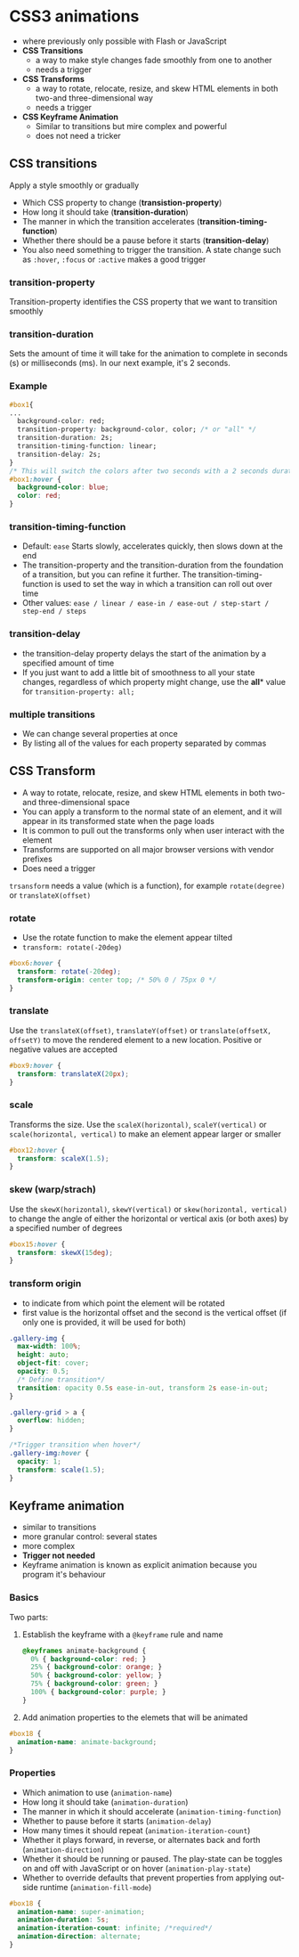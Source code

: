 # CSS3 animations

- where previously only possible with Flash or JavaScript
- **CSS Transitions**
  - a way to make style changes fade smoothly from one to another
  - needs a trigger
- **CSS Transforms**
  - a way to rotate, relocate, resize, and skew HTML elements in both two-and three-dimensional way
  - needs a trigger
- **CSS Keyframe Animation**
  - Similar to transitions but mire complex and powerful
  - does not need a tricker

## CSS transitions

Apply a style smoothly or gradually
- Which CSS property to change (**transistion-property**)
- How long it should take (**transition-duration**)
- The manner in which the transition accelerates (**transition-timing-function**)
- Whether there should be a pause before it starts (**transition-delay**)
- You also need something to trigger the transition. A state change such as `:hover`, `:focus` or `:active` makes a good trigger

### transition-property

Transition-property identifies the CSS property that we want to transition smoothly

### transition-duration

Sets the amount of time it will take for the animation to complete in seconds (s) or milliseconds (ms). In our next example, it's 2 seconds.

### Example

```css
#box1{
...
  background-color: red;
  transition-property: background-color, color; /* or "all" */
  transition-duration: 2s;
  transition-timing-function: linear;
  transition-delay: 2s;
}
/* This will switch the colors after two seconds with a 2 seconds duration*/
#box1:hover {
  background-color: blue;
  color: red;
}
```

### transition-timing-function

- Default: `ease` Starts slowly, accelerates quickly, then slows down at the end
- The transition-property and the transition-duration from the foundation of a transition, but you can refine it further. The transition-timing-function is used to set the way in which a transition can roll out over time
- Other values: `ease / linear / ease-in / ease-out / step-start / step-end / steps`

### transition-delay

- the transition-delay property delays the start of the animation by a specified amount of time
- If you just want to add a little bit of smoothness to all your state changes, regardless of which property might change, use the **all*** value for `transition-property: all;`

### multiple transitions

- We can change several properties at once
- By listing all of the values for each property separated by commas

## CSS Transform

- A way to rotate, relocate, resize, and skew HTML elements in both two-and three-dimensional space
- You can apply a transform to the normal state of an element, and it will appear in its transformed state when the page loads
- It is common to pull out the transforms only when user interact with the element
- Transforms are supported on all major browser versions with vendor prefixes
- Does need a trigger

`trsansform` needs a value (which is a function), for example `rotate(degree)` or `translateX(offset)`

### rotate

- Use the rotate function to make the element appear tilted
- `transform: rotate(-20deg)`

```css
#box6:hover {
  transform: rotate(-20deg);
  transform-origin: center top; /* 50% 0 / 75px 0 */
}
```

### translate

Use the `translateX(offset)`, `translateY(offset)` or `translate(offsetX, offsetY)` to move the rendered element to a new location. Positive or negative values are accepted

```css
#box9:hover {
  transform: translateX(20px);
}
```

### scale

Transforms the size. Use the `scaleX(horizontal)`, `scaleY(vertical)` or `scale(horizontal, vertical)` to make an element appear larger or smaller

```css
#box12:hover {
  transform: scaleX(1.5);
}
```


### skew (warp/strach)

Use the `skewX(horizontal)`, `skewY(vertical)` or `skew(horizontal, vertical)` to change the angle of either the horizontal or vertical axis (or both axes) by a specified number of degrees

```css
#box15:hover {
  transform: skewX(15deg);
}
```
### transform origin

- to indicate from which point the element will be rotated
- first value is the horizontal offset and the second is the vertical offset (if only one is provided, it will be used for both)

```css
.gallery-img {
  max-width: 100%;
  height: auto;
  object-fit: cover;
  opacity: 0.5;
  /* Define transition*/
  transition: opacity 0.5s ease-in-out, transform 2s ease-in-out;
}

.gallery-grid > a {
  overflow: hidden;
}

/*Trigger transition when hover*/
.gallery-img:hover {
  opacity: 1;
  transform: scale(1.5);
}
```

## Keyframe animation

- similar to transitions
- more granular control: several states
- more complex
- **Trigger not needed**
- Keyframe animation is known as explicit animation because you program it's behaviour

### Basics

Two parts:

1. Establish the keyframe with a `@keyframe` rule and name

    ```css
    @keyframes animate-background {
      0% { background-color: red; }
      25% { background-color: orange; }
      50% { background-color: yellow; }
      75% { background-color: green; }
      100% { background-color: purple; }
    }
    ```

1. Add animation properties to the elemets that will be animated

```css
#box18 {
  animation-name: animate-background;
}
```

### Properties

- Which animation to use (`animation-name`)
- How long it should take (`animation-duration`)
- The manner in which it should accelerate (`animation-timing-function`)
- Whether to pause before it starts (`animation-delay`)
- How many times it should repeat (`animation-iteration-count`)
- Whether it plays forward, in reverse, or alternates back and forth (`animation-direction`)
- Whether it should be running or paused. The play-state can be toggles on and off with JavaScript or on hover (`animation-play-state`)
- Whether to override defaults that prevent properties from applying out-side runtime (`animation-fill-mode`)

```css
#box18 {
  animation-name: super-animation;
  animation-duration: 5s;
  animation-iteration-count: infinite; /*required*/
  animation-direction: alternate;
}
```
